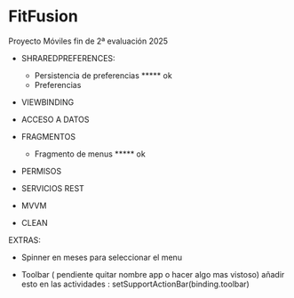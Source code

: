 # FitFusion
Proyecto Móviles fin de 2ª evaluación 2025

* SHRAREDPREFERENCES:

    - Persistencia de preferencias  ***** ok
    - Preferencias

* VIEWBINDING


* ACCESO A DATOS


* FRAGMENTOS

  - Fragmento de menus ***** ok


* PERMISOS


* SERVICIOS REST


* MVVM


* CLEAN

EXTRAS:

  - Spinner en meses para seleccionar el menu

  - Toolbar ( pendiente quitar nombre app o hacer algo mas vistoso)
    añadir esto en las actividades :   setSupportActionBar(binding.toolbar)